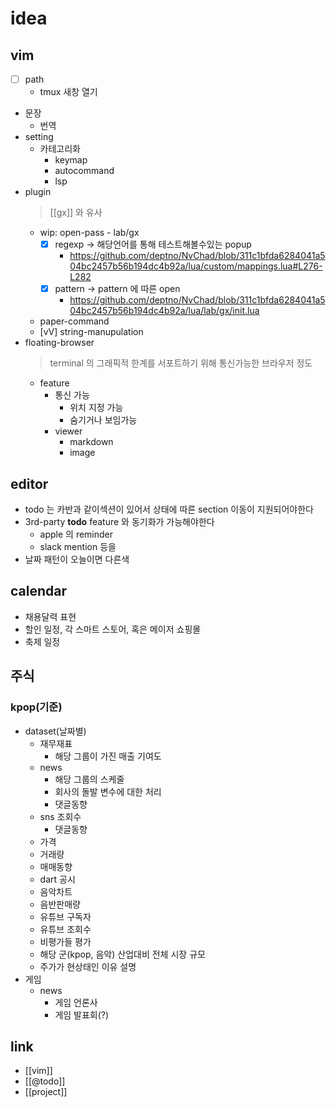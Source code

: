 # idea
## vim 
  - [ ] path
    - tmux 새창 열기
  - 문장
    - 번역
  - setting
    - 카테고리화
      - keymap
      - autocommand
      - lsp
  - plugin
    > [[gx]] 와 유사
    - wip: open-pass - lab/gx
      - [X] regexp -> 해당언어를 통해 테스트해볼수있는 popup
        + https://github.com/deptno/NvChad/blob/311c1bfda6284041a504bc2457b56b194dc4b92a/lua/custom/mappings.lua#L276-L282
      - [X] pattern -> pattern 에 따른 open
        + https://github.com/deptno/NvChad/blob/311c1bfda6284041a504bc2457b56b194dc4b92a/lua/lab/gx/init.lua
    - paper-command
    - [vV] string-manupulation
  - floating-browser
    > terminal 의 그래픽적 한계를 서포트하기 위해 통신가능한 브라우저 정도
    - feature
      - 통신 가능
        - 위치 지정 가능
        - 숨기거나 보임가능
      - viewer
        - markdown
        - image

## editor
  - todo 는 카반과 같이섹션이 있어서 상태에 따른 section 이동이 지원되어야한다
  - 3rd-party **todo** feature 와 동기화가 가능해야한다
    - apple 의 reminder
    - slack mention 등을
  - 날짜 패턴이 오늘이면 다른색

## calendar
  - 채용달력 표현
  - 할인 일정,  각 스마트 스토어,  혹은 메이저 쇼핑몰
  - 축제 일정

## 주식
### kpop(기준)
  - dataset(날짜별)
    - 재무재표
      - 해당 그룹이 가진 매출 기여도
    - news
      - 해당 그룹의 스케줄
      - 회사의 돌발 변수에 대한 처리
      - 댓글동향
    - sns 조회수
      - 댓글동향
    - 가격
    - 거래량
    - 매매동향
    - dart 공시
    - 음악차트
    - 음반판매량
    - 유튜브 구독자
    - 유튜브 조회수
    - 비평가들 평가
    - 해당 군(kpop, 음악) 산업대비 전체 시장 규모
    - 주가가 현상태인 이유 설명
- 게임
  - news
    - 게임 언론사
    - 게임 발표회(?)

## link
- [[vim]]
- [[@todo]]
- [[project]]
